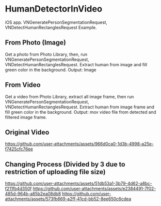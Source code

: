 # HumanDetectorInVideo

iOS app. VNGeneratePersonSegmentationRequest, VNDetectHumanRectanglesRequest Example.

## From Photo (Image)
Get a photo from Photo Library, then, run VNGeneratePersonSegmentationRequest, VNDetectHumanRectanglesRequest.
Extract human from image and fill green color in the background.
Output: Image

## From Video
Get a video from Photo Library, extract all image frame, then run VNGeneratePersonSegmentationRequest, VNDetectHumanRectanglesRequest.
Extract human from image frame and fill green color in the background.
Output: mov video file from detected and filtered image frame.

## Original Video
https://github.com/user-attachments/assets/966d0ca0-1d3b-4998-a25e-f7425cfc76ee

## Changing Process (Divided by 3 due to restriction of uploading file size)
https://github.com/user-attachments/assets/51db53a1-3b79-4d62-a8bc-f211fb4d350f
https://github.com/user-attachments/assets/e2384491-7f02-485d-964b-a85b2ea08db8
https://github.com/user-attachments/assets/573fb669-a2ff-41cd-bb52-8ee650c6cdea





